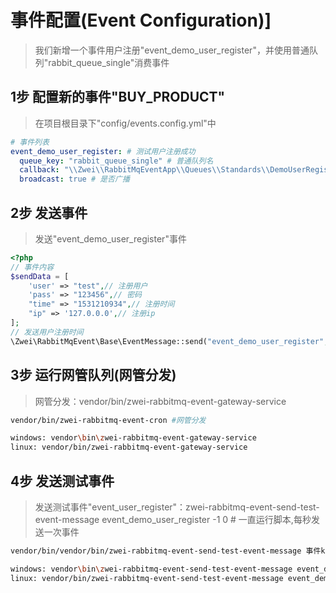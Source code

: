 事件配置(Event Configuration)]
=========================
> 我们新增一个事件用户注册"event_demo_user_register"，并使用普通队列"rabbit_queue_single"消费事件

1步 配置新的事件"BUY_PRODUCT"
-------------------------
> 在项目根目录下"config/events.config.yml"中
```yml
# 事件列表
event_demo_user_register: # 测试用户注册成功
  queue_key: "rabbit_queue_single" # 普通队列名
  callback: "\\Zwei\\RabbitMqEventApp\\Queues\\Standards\\DemoUserRegister::register" # 回调
  broadcast: true # 是否广播
```


2步 发送事件
-------------------------
> 发送"event_demo_user_register"事件

```php
<?php
// 事件内容
$sendData = [
    'user' => "test",// 注册用户
    'pass' => "123456",// 密码
    "time" => "1531210934",// 注册时间
    "ip" => '127.0.0.0',// 注册ip 
]; 
// 发送用户注册时间
\Zwei\RabbitMqEvent\Base\EventMessage::send("event_demo_user_register", $data);
```

3步 运行网管队列(网管分发)
-------------------------
> 网管分发：vendor/bin/zwei-rabbitmq-event-gateway-service

```sh
vendor/bin/zwei-rabbitmq-event-cron #网管分发

windows: vendor\bin\zwei-rabbitmq-event-gateway-service
linux: vendor/bin/zwei-rabbitmq-event-gateway-service
```


4步 发送测试事件
-------------------------
> 发送测试事件"event_user_register"：zwei-rabbitmq-event-send-test-event-message event_demo_user_register -1 0 # 一直运行脚本,每秒发送一次事件


```sh
vendor/bin/vendor/bin/zwei-rabbitmq-event-send-test-event-message 事件key 运行次数(-1: 一直运行) 间隔时间(默认1秒)

windows: vendor\bin\zwei-rabbitmq-event-send-test-event-message event_demo_user_register -1 0 # 一直运行脚本,每秒发送一次事件
linux: vendor/bin/zwei-rabbitmq-event-send-test-event-message event_demo_user_register 2 0 # 运行2次脚本,连续发送事件
```